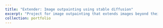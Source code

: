 ```yaml
---
title: "Extender: Image outpainting using stable diffusion"
excerpt: "Project for image outpainting that extends images beyond their original borders using Stable Diffusion.<br/><br/><img src='/images/project_outpainting.png'>"
collection: portfolio
---
```

